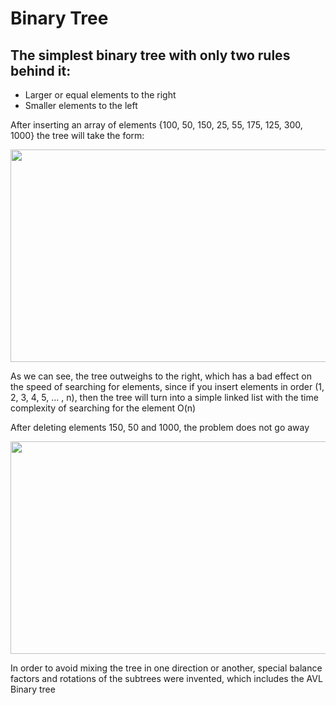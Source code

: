 # Binary Tree

## The simplest binary tree with only two rules behind it:
- Larger or equal elements to the right
- Smaller elements to the left

After inserting an array of elements {100, 50, 150, 25, 55, 175, 125, 300, 1000} the tree will take the form:

<img src="https://github.com/zpnst/different-trees/assets/105946529/b5a1bcc6-fd4d-458a-ba1e-1f97d0fb6e45" width="620" height="340">

As we can see, the tree outweighs to the right, which has a bad effect on the speed of searching for elements, since if you insert elements in order (1, 2, 3, 4, 5, ... , n), then the tree will turn into a simple linked list with the time complexity of searching for the element O(n)

After deleting elements 150, 50 and 1000, the problem does not go away

<img src="https://github.com/zpnst/different-trees/assets/105946529/e8ab8d25-6ee6-4a02-b471-4920a76da49c" width="620" height="340">

In order to avoid mixing the tree in one direction or another, special balance factors and rotations of the subtrees were invented, which includes the AVL Binary tree
